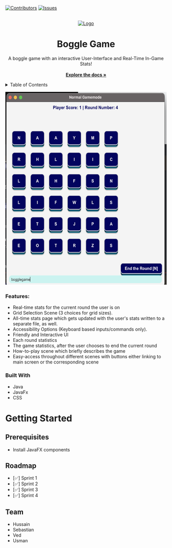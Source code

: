 <div id="top"></div>

[![Contributors][contributors-shield]][contributors-url]
[![Issues][issues-shield]][issues-url]

<!-- PROJECT LOGO -->
<br>
<div align="center">
  <a href="https://github.com/hussaino03/CSC207-Project">
    <img src="https://storage.googleapis.com/ltkcms.appspot.com/fs/wfa/images/cover/boggle-game-concept.600" alt="Logo" width="80" height="80">
  </a>
  <h1 align="center">Boggle Game</h1>

  <p align="center">
    A boggle game with an interactive User-Interface and Real-Time In-Game Stats!
    <br>
    <br>
    <a href="https://github.com/hussaino03/CSC207-Project"><strong>Explore the docs »</strong></a>
  </p>
</div>

<!-- TABLE OF CONTENTS -->
<details>
  <summary>Table of Contents</summary>
  <br>
  <br>
  <ol>
    <li>
      <a href="#about-the-project">About The Project</a>
      <ul>
        <li><a href="#built-with">Built With</a></li>
      </ul>
    </li>
    <li>
      <a href="#getting-started">Getting Started</a>
      <ul>
        <li><a href="#prerequisites">Prerequisites</a></li>
      </ul>
    </li>
    <li><a href="#team">Usage</a></li>
    <li><a href="#roadmap">Roadmap</a></li>
  </ol>
</details>



<!-- ABOUT THE PROJECT -->

<p align="center">
<img src="demo.png" width="600" height="600"  />
</p>

### Features:

* Real-time stats for the current round the user is on
* Grid Selection Scene (3 choices for grid sizes).
* All-time stats page which gets updated with the user's stats written to a separate file, as well.
* Accessibility Options (Keyboard based inputs/commands only).
* Friendly and Interactive UI 
* Each round statistics 
* The game statistics, after the user chooses to end the current round 
* How-to-play scene which briefly describes the game
* Easy-access throughout different scenes with buttons either linking to main screen or the corresponding scene 

### Built With

* Java
* JavaFx
* CSS

<!-- GETTING STARTED -->
# Getting Started

<!-- PREREQUISITES -->
## Prerequisites
* Install JavaFX components 

<!-- ROADMAP -->
## Roadmap

- [✅] Sprint 1
- [✅] Sprint 2
- [✅] Sprint 3
- [✅] Sprint 4

## Team

* Hussain
* Sebastian
* Ved
* Usman

<!-- MARKDOWN LINKS & IMAGES -->
<!-- https://www.markdownguide.org/basic-syntax/#reference-style-links -->
[contributors-shield]: https://img.shields.io/github/contributors/hussaino03/CSC207-Project?color=%23&style=for-the-badge
[contributors-url]: https://github.com/hussaino03/CSC207-Project/graphs/contributors
[issues-shield]: https://img.shields.io/github/issues/hussaino03/CSC207-Project?style=for-the-badge
[issues-url]: https://github.com/hussaino03/CSC207-Project/issues
[license-shield]: https://img.shields.io/github/license/othneildrew/Best-README-Template.svg?style=for-the-badge
[product-screenshot]: loginpage.png
